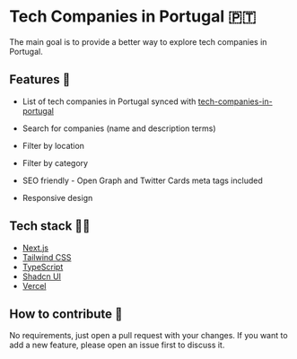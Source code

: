 # Tech Companies in Portugal 🇵🇹

The main goal is to provide a better way to explore tech companies in Portugal.

## Features 🚀

- List of tech companies in Portugal synced with [tech-companies-in-portugal](https://github.com/marmelo/tech-companies-in-portugal)

- Search for companies (name and description terms)
- Filter by location
- Filter by category
- SEO friendly - Open Graph and Twitter Cards meta tags included
- Responsive design

## Tech stack 🧑‍💻

- [Next.js](https://nextjs.org/)
- [Tailwind CSS](https://tailwindcss.com/)
- [TypeScript](https://www.typescriptlang.org/)
- [Shadcn UI](https://ui.shadcn.com)
- [Vercel](https://vercel.com/)

## How to contribute 🤝

No requirements, just open a pull request with your changes.
If you want to add a new feature, please open an issue first to discuss it.
